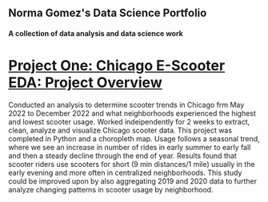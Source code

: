 ## Norma Gomez's Data Science Portfolio

#### A collection of data analysis and data science work

# [Project One: Chicago E-Scooter EDA: Project Overview](https://github.com/nogomez92/Norma_Portfolio/blob/086dd9720b31d601c1c0e031e9d2ecb15c5b25a2/chicago-e-scooter-2022-trips-analysis.ipynb)

  Conducted an analysis to determine scooter trends in Chicago frm May 2022 to December 2022 and what neighborhoods experienced the highest and lowest scooter usage. Worked indeipendently for 2 weeks to extract, clean, analyze and visualize Chicago scooter data. This project was completed in Python and a choropleth map. Usage follows a seasonal trend, where we see an increase in number of rides in early summer to early fall and then a steady decline through the end of year. Results found that scooter riders use scooters for short (9 min distances/1 mile) usually in the early evening and more often in centralized neighborhoods. This study could be improved upon by also aggregating 2019 and 2020 data to further analyze changing patterns in scooter usage by neighborhood.
